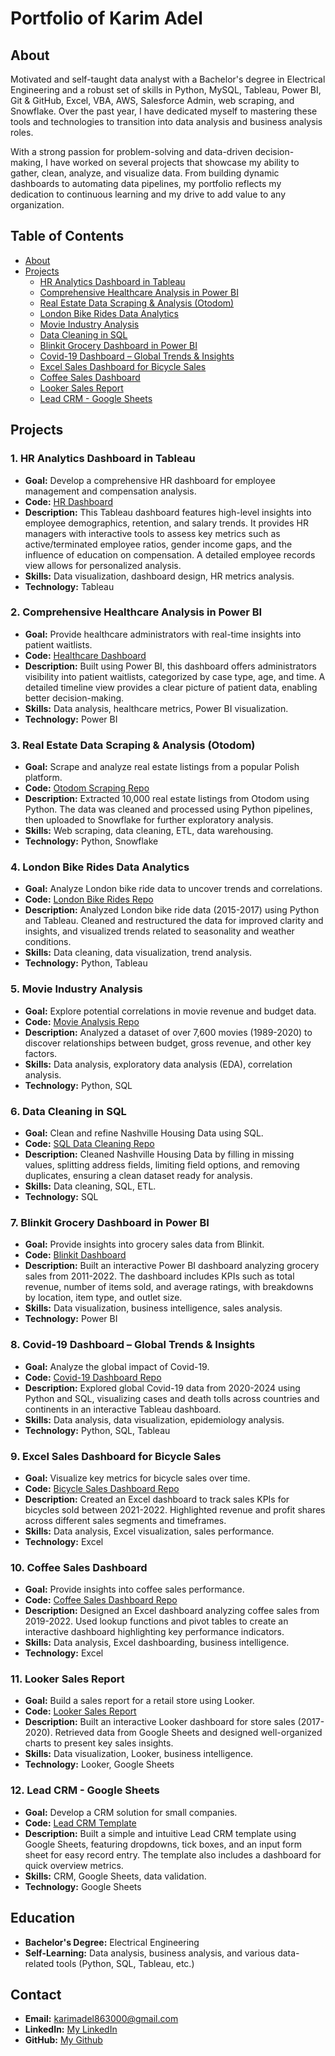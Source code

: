 # Portfolio of Karim Adel

## About
Motivated and self-taught data analyst with a Bachelor's degree in Electrical Engineering and a robust set of skills in Python, MySQL, Tableau, Power BI, Git & GitHub, Excel, VBA, AWS, Salesforce Admin, web scraping, and Snowflake. Over the past year, I have dedicated myself to mastering these tools and technologies to transition into data analysis and business analysis roles.

With a strong passion for problem-solving and data-driven decision-making, I have worked on several projects that showcase my ability to gather, clean, analyze, and visualize data. From building dynamic dashboards to automating data pipelines, my portfolio reflects my dedication to continuous learning and my drive to add value to any organization.

## Table of Contents
- [About](https://github.com/Karim-Data000/PortfolioProjects/edit/main/README.md#about)
- [Projects](https://github.com/Karim-Data000/PortfolioProjects/edit/main/README.md#projects)
	- [HR Analytics Dashboard in Tableau](https://github.com/Karim-Data000/PortfolioProjects#hr-analytics-dashboard-in-tableau)
	- [Comprehensive Healthcare Analysis in Power BI](https://github.com/Karim-Data000/PortfolioProjects#comprehensive-healthcare-analysis-in-power-bi)
	- [Real Estate Data Scraping & Analysis (Otodom)](https://github.com/Karim-Data000/PortfolioProjects#real-estate-data-scraping--analysis-otodom)
	- [London Bike Rides Data Analytics](https://github.com/Karim-Data000/PortfolioProjects#london-bike-rides-data-analytics)
	- [Movie Industry Analysis](https://github.com/Karim-Data000/PortfolioProjects#movie-industry-analysis)
	- [Data Cleaning in SQL](https://github.com/Karim-Data000/PortfolioProjects#data-cleaning-in-sql)
	- [Blinkit Grocery Dashboard in Power BI](https://github.com/Karim-Data000/PortfolioProjects#blinkit-grocery-dashboard-in-power-bi)
	- [Covid-19 Dashboard – Global Trends & Insights](https://github.com/Karim-Data000/PortfolioProjects#covid-19-dashboard--global-trends--insights)
	- [Excel Sales Dashboard for Bicycle Sales](https://github.com/Karim-Data000/PortfolioProjects#excel-sales-dashboard-for-bicycle-sales)
	- [Coffee Sales Dashboard](https://github.com/Karim-Data000/PortfolioProjects#coffee-sales-dashboard)
	- [Looker Sales Report](https://github.com/Karim-Data000/PortfolioProjects#looker-sales-report)
	- [Lead CRM - Google Sheets](https://github.com/Karim-Data000/PortfolioProjects#lead-crm---google-sheets)


## Projects

### 1. HR Analytics Dashboard in Tableau
- **Goal:** Develop a comprehensive HR dashboard for employee management and compensation analysis.
- **Code:** [HR Dashboard](https://public.tableau.com/app/profile/karim.adel8740/viz/HRDashboard_17242569568640/HRSummary)
- **Description:** This Tableau dashboard features high-level insights into employee demographics, retention, and salary trends. It provides HR managers with interactive tools to assess key metrics such as active/terminated employee ratios, gender income gaps, and the influence of education on compensation. A detailed employee records view allows for personalized analysis.
- **Skills:** Data visualization, dashboard design, HR metrics analysis.
- **Technology:** Tableau

### 2. Comprehensive Healthcare Analysis in Power BI
- **Goal:** Provide healthcare administrators with real-time insights into patient waitlists.
- **Code:** [Healthcare Dashboard](https://app.powerbi.com/view?r=eyJrIjoiMmQxNDFjMjAtZGVjZi00NzRkLTgyNzgtZjdmMTJkMzZlZTdkIiwidCI6ImEzNDI4ZTk3LTY2NjItNDA1Ny1iYjk5LWQwZWIwNzJmYzg3MCIsImMiOjh9)
- **Description:** Built using Power BI, this dashboard offers administrators visibility into patient waitlists, categorized by case type, age, and time. A detailed timeline view provides a clear picture of patient data, enabling better decision-making.
- **Skills:** Data analysis, healthcare metrics, Power BI visualization.
- **Technology:** Power BI

### 3. Real Estate Data Scraping & Analysis (Otodom)
- **Goal:** Scrape and analyze real estate listings from a popular Polish platform.
- **Code:** [Otodom Scraping Repo](https://github.com/Karim-Data000/PortfolioProjects/tree/main/WebScraping%20%26%20SQL%20Exploration%20-%20Python%20%26%20SQL)
- **Description:** Extracted 10,000 real estate listings from Otodom using Python. The data was cleaned and processed using Python pipelines, then uploaded to Snowflake for further exploratory analysis.
- **Skills:** Web scraping, data cleaning, ETL, data warehousing.
- **Technology:** Python, Snowflake

### 4. London Bike Rides Data Analytics
- **Goal:** Analyze London bike ride data to uncover trends and correlations.
- **Code:** [London Bike Rides Repo](https://github.com/Karim-Data000/PortfolioProjects/tree/main/London%20Bike%20Rides%20Data%20Analytics%20-%20Python%20%26%20Tableau) 
- **Description:** Analyzed London bike ride data (2015-2017) using Python and Tableau. Cleaned and restructured the data for improved clarity and insights, and visualized trends related to seasonality and weather conditions.
- **Skills:** Data cleaning, data visualization, trend analysis.
- **Technology:** Python, Tableau

### 5. Movie Industry Analysis
- **Goal:** Explore potential correlations in movie revenue and budget data.
- **Code:** [Movie Analysis Repo](https://github.com/Karim-Data000/PortfolioProjects/tree/main/Movie%20Industry%20-%20Correlation%20in%20Python)
- **Description:** Analyzed a dataset of over 7,600 movies (1989-2020) to discover relationships between budget, gross revenue, and other key factors.
- **Skills:** Data analysis, exploratory data analysis (EDA), correlation analysis.
- **Technology:** Python, SQL

### 6. Data Cleaning in SQL
- **Goal:** Clean and refine Nashville Housing Data using SQL.
- **Code:** [SQL Data Cleaning Repo](https://github.com/Karim-Data000/PortfolioProjects/tree/main/Nashville%20Housing%20Data%20Cleaning-%20SQL)
- **Description:** Cleaned Nashville Housing Data by filling in missing values, splitting address fields, limiting field options, and removing duplicates, ensuring a clean dataset ready for analysis.
- **Skills:** Data cleaning, SQL, ETL.
- **Technology:** SQL

### 7. Blinkit Grocery Dashboard in Power BI
- **Goal:** Provide insights into grocery sales data from Blinkit.
- **Code:** [Blinkit Dashboard](https://app.powerbi.com/view?r=eyJrIjoiYTMxZTFlMTQtZmRkZi00MDBmLWE1M2QtMjJkMjRjM2RmYmQ4IiwidCI6ImEzNDI4ZTk3LTY2NjItNDA1Ny1iYjk5LWQwZWIwNzJmYzg3MCIsImMiOjh9)
- **Description:** Built an interactive Power BI dashboard analyzing grocery sales from 2011-2022. The dashboard includes KPIs such as total revenue, number of items sold, and average ratings, with breakdowns by location, item type, and outlet size.
- **Skills:** Data visualization, business intelligence, sales analysis.
- **Technology:** Power BI

### 8. Covid-19 Dashboard – Global Trends & Insights
- **Goal:** Analyze the global impact of Covid-19.
- **Code:** [Covid-19 Dashboard Repo](https://public.tableau.com/app/profile/karim.adel8740/viz/covidproject_17237363224920/Dashboard1)
- **Description:** Explored global Covid-19 data from 2020-2024 using Python and SQL, visualizing cases and death tolls across countries and continents in an interactive Tableau dashboard.
- **Skills:** Data analysis, data visualization, epidemiology analysis.
- **Technology:** Python, SQL, Tableau

### 9. Excel Sales Dashboard for Bicycle Sales
- **Goal:** Visualize key metrics for bicycle sales over time.
- **Code:** [Bicycle Sales Dashboard Repo](https://github.com/Karim-Data000/PortfolioProjects/tree/main/Sales%20Dashboard%20(Bicycle%20Sales)%20-%20Excel)
- **Description:** Created an Excel dashboard to track sales KPIs for bicycles sold between 2021-2022. Highlighted revenue and profit shares across different sales segments and timeframes.
- **Skills:** Data analysis, Excel visualization, sales performance.
- **Technology:** Excel

### 10. Coffee Sales Dashboard
- **Goal:** Provide insights into coffee sales performance.
- **Code:** [Coffee Sales Dashboard Repo](https://github.com/Karim-Data000/PortfolioProjects/tree/main/Coffee%20Sales%20-%20Excel%20Project)
- **Description:** Designed an Excel dashboard analyzing coffee sales from 2019-2022. Used lookup functions and pivot tables to create an interactive dashboard highlighting key performance indicators.
- **Skills:** Data analysis, Excel dashboarding, business intelligence.
- **Technology:** Excel

### 11. Looker Sales Report
- **Goal:** Build a sales report for a retail store using Looker.
- **Code:** [Looker Sales Report](https://lookerstudio.google.com/reporting/03db5e08-ea81-4f39-9799-2345d25878cf)
- **Description:** Built an interactive Looker dashboard for store sales (2017-2020). Retrieved data from Google Sheets and designed well-organized charts to present key sales insights.
- **Skills:** Data visualization, Looker, business intelligence.
- **Technology:** Looker, Google Sheets

### 12. Lead CRM - Google Sheets
- **Goal:** Develop a CRM solution for small companies.
- **Code:** [Lead CRM Template](https://docs.google.com/spreadsheets/d/1Twk3NXXRtoHGr5rXmPMhTIwbDrkORVhkpCbHky5jGYk/edit?usp=sharing)
- **Description:** Built a simple and intuitive Lead CRM template using Google Sheets, featuring dropdowns, tick boxes, and an input form sheet for easy record entry. The template also includes a dashboard for quick overview metrics.
- **Skills:** CRM, Google Sheets, data validation.
- **Technology:** Google Sheets

## Education
- **Bachelor's Degree:** Electrical Engineering  
- **Self-Learning:** Data analysis, business analysis, and various data-related tools (Python, SQL, Tableau, etc.)

## Contact
- **Email:** [karimadel863000@gmail.com](mailto:karimadel863000@gmail.com)
- **LinkedIn:** [My LinkedIn](https://www.linkedin.com/in/karim-adel-642b26194/)
- **GitHub:** [My Github](https://github.com/Karim-Data000/PortfolioProjects)
